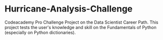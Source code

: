# Hurricane-Analysis-Challenge

Codeacademy Pro Challenge Project on the Data Scientist Career Path. This project tests the user's knowledge and skill on the Fundamentals of Python (especially
on Python dictionaries).
